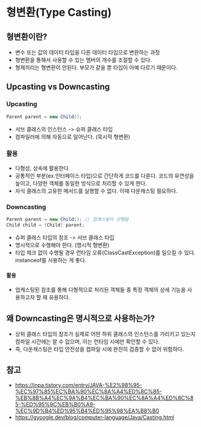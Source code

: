 # 형변환(Type Casting)

## 형변환이란?

- 변수 또는 값의 데이터 타입을 다른 데이터 타입으로 변환하는 과정
- 형변환을 통해서 사용할 수 있는 멤버의 개수를 조절할 수 있다.
- 형제끼리는 형변환이 안된다. 부모가 같을 뿐 타입이 아예 다르기 때문이다.

## Upcasting vs Downcasting

### Upcasting

```java
Parent parent = new Child();
```

- 서브 클래스의 인스턴스 -> 슈퍼 클래스 타입
- 컴파일러에 의해 자동으로 일어난다. (묵시적 형변환)

### 활용

- 다형성, 상속에 활용한다.
- 공통적인 부분(ex.인터페이스 타입)으로 간단하게 코드를 다룬다. 코드의 유연성을 높이고, 다양한 객체를 동일한 방식으로 처리할 수 있게 한다.
- 자식 클래스의 고유한 메서드를 실행할 수 없다. 이때 다운캐스팅 필요하다.

### Downcasting

```java
Parent parent = new Child(); // 업캐스팅이 선행됨
Child child = (Child) parent;
```

- 슈퍼 클래스 타입의 참조 -> 서브 클래스 타입
- 명시적으로 수행해야 한다. (명시적 형변환)
- 타입 체크 없이 수행될 경우 런타임 오류(ClassCastException)를 일으킬 수 있다. instanceof를 사용하는 게 좋다.

#### 활용

- 업캐스팅된 참조를 통해 다형적으로 처리된 객체들 중 특정 객체의 상세 기능을 사용하고자 할 때 유용하다.

## 왜 Downcasting은 명시적으로 사용하는가?

- 상위 클래스 타입의 참조가 실제로 어떤 하위 클래스의 인스턴스를 가리키고 있는지 컴파일 시간에는 알 수 없으며, 이는 런타임 시에만 확인할 수 있다.
- 즉, 다운캐스팅은 타입 안전성을 컴파일 시에 완전히 검증할 수 없어 위험하다.

## 참고

- https://inpa.tistory.com/entry/JAVA-%E2%98%95-%EC%97%85%EC%BA%90%EC%8A%A4%ED%8C%85-%EB%8B%A4%EC%9A%B4%EC%BA%90%EC%8A%A4%ED%8C%85-%ED%95%9C%EB%B0%A9-%EC%9D%B4%ED%95%B4%ED%95%98%EA%B8%B0
- https://gyoogle.dev/blog/computer-language/Java/Casting.html
